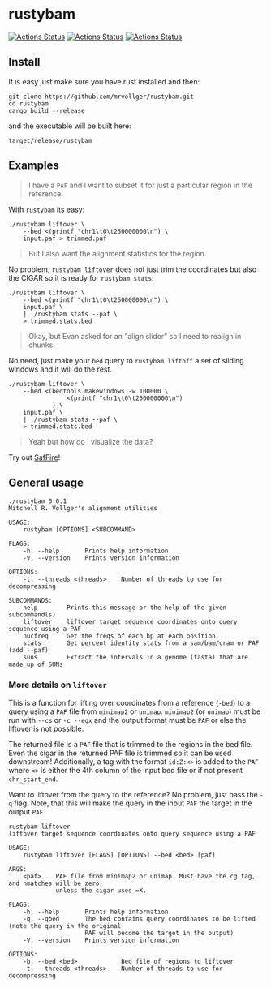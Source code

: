 # rustybam
[![Actions Status](https://github.com/mrvollger/rustybam/workflows/Test%20and%20Build/badge.svg)](https://github.com/mrvollger/rustybam/actions) 
[![Actions Status](https://github.com/mrvollger/rustybam/workflows/Formatting/badge.svg)](https://github.com/mrvollger/rustybam/actions) 
[![Actions Status](https://github.com/mrvollger/rustybam/workflows/Clippy/badge.svg)](https://github.com/mrvollger/rustybam/actions) 

## Install
It is easy just make sure you have rust installed and then:
```
git clone https://github.com/mrvollger/rustybam.git
cd rustybam 
cargo build --release 
```
and the executable will be built here:
```
target/release/rustybam 
```
## Examples 
> I have a `PAF` and I want to subset it for just a particular region in the reference. 

With `rustybam` its easy:
```
./rustybam liftover \
    --bed <(printf "chr1\t0\t250000000\n") \
    input.paf > trimmed.paf 
```
> But I also want the alignment statistics for the region. 

No problem, `rustybam liftover` does not just trim the coordinates but also the CIGAR
so it is ready for `rustybam stats`:
```
./rustybam liftover \
    --bed <(printf "chr1\t0\t250000000\n") \
    input.paf \
    | ./rustybam stats --paf \
    > trimmed.stats.bed 
```
> Okay, but Evan asked for an "align slider" so I need to realign in chunks. 

No need, just make your `bed` query to `rustybam liftoff` a set of sliding windows 
and it will do the rest. 
```
./rustybam liftover \
    --bed <(bedtools makewindows -w 100000 \
                <(printf "chr1\t0\t250000000\n")
            ) \
    input.paf \
    | ./rustybam stats --paf \
    > trimmed.stats.bed 
```
> Yeah but how do I visualize the data?

Try out 
[SafFire](https://mrvollger.github.io/SafFire/)!

## General usage
```
./rustybam 0.0.1
Mitchell R. Vollger's alignment utilities

USAGE:
    rustybam [OPTIONS] <SUBCOMMAND>

FLAGS:
    -h, --help       Prints help information
    -V, --version    Prints version information

OPTIONS:
    -t, --threads <threads>    Number of threads to use for decompressing

SUBCOMMANDS:
    help        Prints this message or the help of the given subcommand(s)
    liftover    liftover target sequence coordinates onto query sequence using a PAF
    nucfreq     Get the freqs of each bp at each position.
    stats       Get percent identity stats from a sam/bam/cram or PAF (add --paf)
    suns        Extract the intervals in a genome (fasta) that are made up of SUNs
```

### More details on `liftover`
This is a function for lifting over coordinates from a reference (`-bed`) to a query using a `PAF` file from `minimap2` or `unimap`. 
`minimap2` (or `unimap`) must be run with `--cs` or `-c --eqx` and the output format must be `PAF` or else the liftover is not possible. 

The returned file is a `PAF` file that is trimmed to the regions in the bed file. Even the cigar in the returned PAF file is trimmed so it can be used downstream! Additionally, a tag with the format `id:Z:<>` is added to the `PAF` where `<>` is either the 4th column of the input bed file or if not present `chr_start_end`.

Want to liftover from the query to the reference? No problem, just pass the `-q` flag. Note, that this will make the query in the input `PAF` the target in the output `PAF`.

```
rustybam-liftover 
liftover target sequence coordinates onto query sequence using a PAF

USAGE:
    rustybam liftover [FLAGS] [OPTIONS] --bed <bed> [paf]

ARGS:
    <paf>    PAF file from minimap2 or unimap. Must have the cg tag, and nmatches will be zero
             unless the cigar uses =X.

FLAGS:
    -h, --help       Prints help information
    -q, --qbed       The bed contains query coordinates to be lifted (note the query in the original
                     PAF will become the target in the output)
    -V, --version    Prints version information

OPTIONS:
    -b, --bed <bed>            Bed file of regions to liftover
    -t, --threads <threads>    Number of threads to use for decompressing
```
